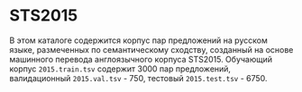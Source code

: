 # STS2015

В этом каталоге содержится корпус пар предложений на русском языке, размеченных по семантическому сходству, созданный на основе машинного перевода англоязычного корпуса STS2015. Обучающий корпус `2015.train.tsv` содержит 3000 пар предложений, валидационный `2015.val.tsv` - 750, тестовый `2015.test.tsv` - 6750.

